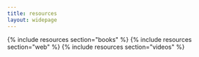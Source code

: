 ```yaml
---
title: resources
layout: widepage
---
```


{% include resources section="books" %}
{% include resources section="web" %}
{% include resources section="videos" %}